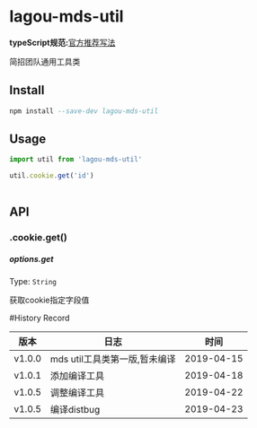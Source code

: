 # lagou-mds-util
**typeScript规范:**[官方推荐写法](https://www.tslang.cn/docs/handbook/declaration-files/do-s-and-don-ts.html)

简招团队通用工具类

## Install

```a
npm install --save-dev lagou-mds-util
```




## Usage


```js
import util from 'lagou-mds-util'

util.cookie.get('id')
 
```


## API


### .cookie.get()

##### options.get

Type: `String`<br>

获取cookie指定字段值






#History Record        

| 版本 | 日志 | 时间|
| ------ | ------ | ------ |
| v1.0.0 | mds util工具类第一版,暂未编译 | 2019-04-15 |
| v1.0.1 | 添加编译工具 | 2019-04-18 |
| v1.0.5 | 调整编译工具 | 2019-04-22 |
| v1.0.5 | 编译distbug | 2019-04-23 |